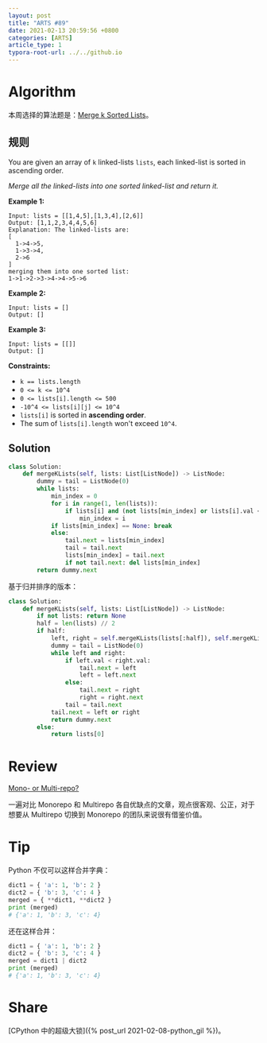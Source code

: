 ```yaml
---
layout: post
title: "ARTS #89"
date: 2021-02-13 20:59:56 +0800
categories: [ARTS]
article_type: 1
typora-root-url: ../../github.io
---
```



# Algorithm

本周选择的算法题是：[Merge k Sorted Lists](https://leetcode.com/problems/merge-k-sorted-lists/)。


## 规则

You are given an array of `k` linked-lists `lists`, each linked-list is sorted in ascending order.

*Merge all the linked-lists into one sorted linked-list and return it.*

 

**Example 1:**

```
Input: lists = [[1,4,5],[1,3,4],[2,6]]
Output: [1,1,2,3,4,4,5,6]
Explanation: The linked-lists are:
[
  1->4->5,
  1->3->4,
  2->6
]
merging them into one sorted list:
1->1->2->3->4->4->5->6
```

**Example 2:**

```
Input: lists = []
Output: []
```

**Example 3:**

```
Input: lists = [[]]
Output: []
```

 

**Constraints:**

- `k == lists.length`
- `0 <= k <= 10^4`
- `0 <= lists[i].length <= 500`
- `-10^4 <= lists[i][j] <= 10^4`
- `lists[i]` is sorted in **ascending order**.
- The sum of `lists[i].length` won't exceed `10^4`.

## Solution

```python
class Solution:
    def mergeKLists(self, lists: List[ListNode]) -> ListNode:
        dummy = tail = ListNode(0)
        while lists:
            min_index = 0
            for i in range(1, len(lists)):
                if lists[i] and (not lists[min_index] or lists[i].val < lists[min_index].val):
                    min_index = i
            if lists[min_index] == None: break
            else:
                tail.next = lists[min_index]
                tail = tail.next
                lists[min_index] = tail.next
                if not tail.next: del lists[min_index]
        return dummy.next
```

基于归并排序的版本：

```python
class Solution:
    def mergeKLists(self, lists: List[ListNode]) -> ListNode:
        if not lists: return None
        half = len(lists) // 2
        if half:
            left, right = self.mergeKLists(lists[:half]), self.mergeKLists(lists[half:])
            dummy = tail = ListNode(0)
            while left and right:
                if left.val < right.val:
                    tail.next = left
                    left = left.next
                else:
                    tail.next = right
                    right = right.next
                tail = tail.next
            tail.next = left or right
            return dummy.next
        else:
            return lists[0]
```


# Review

[Mono- or Multi-repo?](https://johnclarke73.medium.com/mono-or-multi-repo-6c3674142dfc)

一遍对比 Monorepo 和 Multirepo 各自优缺点的文章，观点很客观、公正，对于想要从 Multirepo 切换到 Monorepo 的团队来说很有借鉴价值。

# Tip

Python 不仅可以这样合并字典：

```python
dict1 = { 'a': 1, 'b': 2 }
dict2 = { 'b': 3, 'c': 4 }
merged = { **dict1, **dict2 }
print (merged)
# {'a': 1, 'b': 3, 'c': 4}
```

还在这样合并：

```python
dict1 = { 'a': 1, 'b': 2 }
dict2 = { 'b': 3, 'c': 4 }
merged = dict1 | dict2
print (merged)
# {'a': 1, 'b': 3, 'c': 4}
```

# Share

[CPython 中的超级大锁]({% post_url 2021-02-08-python_gil %})。